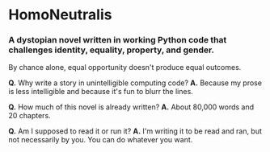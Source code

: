 # HomoNeutralis

### A dystopian novel written in working Python code that challenges identity, equality, property, and gender.

By chance alone, equal opportunity doesn't produce equal outcomes.

**Q.** Why write a story in unintelligible computing code?
**A.** Because my prose is less intelligible and because it's fun to blurr the lines.

**Q.** How much of this novel is already written?
**A.** About 80,000 words and 20 chapters.

**Q.** Am I supposed to read it or run it?
**A.** I'm writing it to be read and ran, but not necessarily by you. You can do whatever you want.
